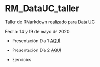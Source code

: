 # RM_DataUC_taller

Taller de RMarkdown realizado para [Data UC](http://datascience.uc.cl/)

Fecha: 14 y 19 de mayo de 2020.

- Presentación Dia 1 [AQUÍ](https://gabysandovalm.github.io/RM_DataUC_taller/Presentacion_Dia1#1)

- Presentación Día 2 [AQUÍ](https://gabysandovalm.github.io/RM_DataUC_taller/Presentacion_Dia1#1)

- Ejercicios
